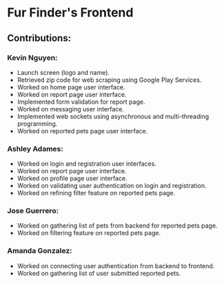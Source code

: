 # Fur Finder's Frontend

## Contributions:

### Kevin Nguyen:

* Launch screen (logo and name).
* Retrieved zip code for web scraping using Google Play Services.
* Worked on home page user interface.
* Worked on report page user interface.
* Implemented form validation for report page.
* Worked on messaging user interface.
* Implemented web sockets using asynchronous and multi-threading programming.
* Worked on reported pets page user interface.

### Ashley Adames:

* Worked on login and registration user interfaces.
* Worked on report page user interface.
* Worked on profile page user interface.
* Worked on validating user authentication on login and registration.
* Worked on refining filter feature on reported pets page.

### Jose Guerrero:

* Worked on gathering list of pets from backend for reported pets page.
* Worked on filtering feature on reported pets page.

### Amanda Gonzalez:

* Worked on connecting user authentication from backend to frontend.
* Worked on gathering list of user submitted reported pets.
